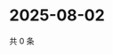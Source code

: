 # 2025-08-02

共 0 条

<!-- BEGIN ZHIHUQUESTIONS -->
<!-- 最后更新时间 Sat Aug 02 2025 06:11:50 GMT+0800 (China Standard Time) -->

<!-- END ZHIHUQUESTIONS -->
